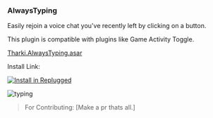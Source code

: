 ### AlwaysTyping

Easily rejoin a voice chat you've recently left by clicking on a button.

This plugin is compatible with plugins like Game Activity Toggle.

[Tharki.AlwaysTyping.asar](https://github.com/Tharki-God/AlwaysTyping/releases/latest/download/Tharki.AlwaysTyping.asar)

Install Link:

[![Install in Replugged](https://img.shields.io/badge/-Install%20in%20Replugged-blue?style=for-the-badge&logo=none)](https://replugged.dev/install?identifier=Tharki-God/AlwaysTyping&source=github)

![typing](https://tharki-god.github.io/files-random-host/bdpluginsassets/typing.gif)

> For Contributing: [Make a pr thats all.]
